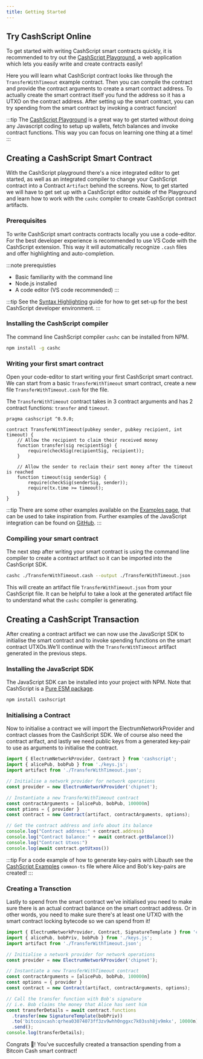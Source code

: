 ```yaml
---
title: Getting Started
---
```


## Try CashScript Online

To get started with writing CashScript smart contracts quickly, it is recommended to try out the [CashScript Playground](https://playground.cashscript.org/), a web application which lets you easily write and create contracts easily!

Here you will learn what CashScript contract looks like through the `TransferWithTimeout` example contract. Then you can compile the contract and provide the contract arguments to create a smart contract address. To actually create the smart contract itself you fund the address so it has a UTXO on the contract address. After setting up the smart contract, you can try spending from the smart contract by invoking a contract funcion!

:::tip
The [CashScript Playground](https://playground.cashscript.org/) is a great way to get started without doing any Javascript coding to setup up wallets, fetch balances and invoke contract functions. This way you can focus on learning one thing at a time!
:::

## Creating a CashScript Smart Contract

With the CashScript playground there's a nice integrated editor to get started, as well as an integrated compiler to change your CashScript contract into a Contract `Artifact` behind the screens. Now, to get started we will have to get set up with a CashScript editor outside of the Playground and learn how to work with the `cashc` compiler to create CashScript contract artifacts.

### Prerequisites

To write CashScript smart contracts contracts locally you use a code-editor. For the best developer experience is recommended to use VS Code with the CashScript extension. This way it will automatically recognize `.cash` files and offer highlighting and auto-completion.

:::note prerequisties
- Basic familiarity with the command line
- Node.js installed
- A code editor (VS code recommended)
:::

:::tip
See the [Syntax Highlighting](/docs/guides/syntax-highlighting) guide for how to get set-up for the best CashScript developer environment.
:::

### Installing the CashScript compiler
The command line CashScript compiler `cashc` can be installed from NPM.

```bash
npm install -g cashc
```

### Writing your first smart contract

Open your code-editor to start writing your first CashScript smart contract.
We can start from a basic `TransferWithTimeout` smart contract, create a new file `TransferWithTimeout.cash` for the file.

The `TransferWithTimeout` contract takes in 3 contract arguments and has 2 contract functions: `transfer` and `timeout`.

```solidity
pragma cashscript ^0.9.0;

contract TransferWithTimeout(pubkey sender, pubkey recipient, int timeout) {
    // Allow the recipient to claim their received money
    function transfer(sig recipientSig) {
        require(checkSig(recipientSig, recipient));
    }

    // Allow the sender to reclaim their sent money after the timeout is reached
    function timeout(sig senderSig) {
        require(checkSig(senderSig, sender));
        require(tx.time >= timeout);
    }
}
```

:::tip
There are some other examples available on the [Examples page](/docs/language/examples), that can be used to take inspiration from. Further examples of the JavaScript integration can be found on [GitHub](https://github.com/Bitcoin-com/cashscript/tree/master/examples).
:::

### Compiling your smart contract

The next step after writing your smart contract is using the command line compiler to create a contract artifact so it can be imported into the CashScript SDK.

```bash
cashc ./TransferWithTimeout.cash --output ./TransferWithTimeout.json
```

This will create an artifact file `TransferWithTimeout.json` from your CashScript file. It can be helpful to take a look at the generated artifact file to understand what the `cashc` compiler is generating.

## Creating a CashScript Transaction

After creating a contract artifact we can now use the JavaScript SDK to initialise the smart contract and to invoke spending functions on the smart contract UTXOs.We'll continue with the `TransferWithTimeout` artifact generated in the previous steps.

### Installing the JavaScript SDK
The JavaScript SDK can be installed into your project with NPM. Note that CashScript is a [Pure ESM package](https://gist.github.com/sindresorhus/a39789f98801d908bbc7ff3ecc99d99c).

```bash
npm install cashscript
```

### Initialising a Contract

Now to initialise a contract we will import the ElectrumNetworkProvider and contract classes from the CashScript SDK. We of course also need the contract arifact, and lastly we need public keys from a generated key-pair to use as arguments to initialise the contract.

```javascript
import { ElectrumNetworkProvider, Contract } from 'cashscript';
import { alicePub, bobPub } from './keys.js';
import artifact from './TransferWithTimeout.json';

// Initialise a network provider for network operations
const provider = new ElectrumNetworkProvider('chipnet');

// Instantiate a new TransferWithTimeout contract
const contractArguments = [alicePub, bobPub, 100000n]
const ptions = { provider }
const contract = new Contract(artifact, contractArguments, options);

// Get the contract address and info about its balance
console.log("Contract address:" + contract.address)
console.log("Contract balance:" + await contract.getBalance())
console.log("Contract Utxos:")
console.log(await contract.getUtxos())
```

:::tip
For a code example of how to generate key-pairs with Libauth see the [CashScript Examples](https://github.com/CashScript/cashscript/blob/master/examples/common.ts) `common-ts` file where Alice and Bob's key-pairs are created!
:::

### Creating a Transction

Lastly to spend from the smart contract we've initialised you need to make sure there is an actual contract balance on the smart contract address. Or in other words, you need to make sure there's at least one UTXO with the smart contract locking bytecode so we can spend from it!

```javascript
import { ElectrumNetworkProvider, Contract, SignatureTemplate } from 'cashscript';
import { alicePub, bobPriv, bobPub } from './keys.js';
import artifact from './TransferWithTimeout.json';

// Initialise a network provider for network operations
const provider = new ElectrumNetworkProvider('chipnet');

// Instantiate a new TransferWithTimeout contract
const contractArguments = [alicePub, bobPub, 100000n]
const options = { provider }
const contract = new Contract(artifact, contractArguments, options);

// Call the transfer function with Bob's signature
// i.e. Bob claims the money that Alice has sent him
const transferDetails = await contract.functions
  .transfer(new SignatureTemplate(bobPriv))
  .to('bitcoincash:qrhea03074073ff3zv9whh0nggxc7k03ssh8jv9mkx', 10000n)
  .send();
console.log(transferDetails);
```

Congrats 🎉! You've succesfully created a transaction spending from a Bitcoin Cash smart contract! 
